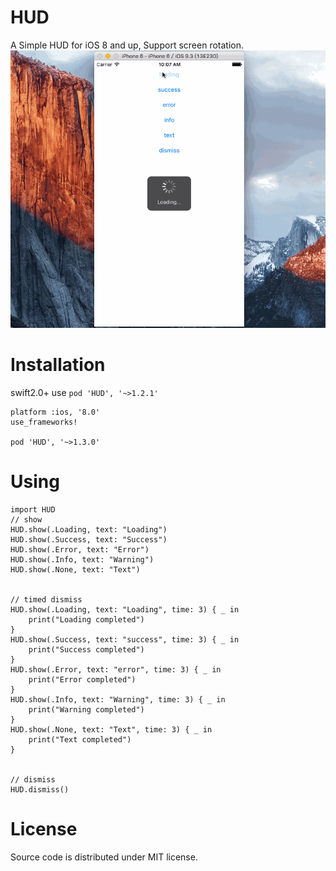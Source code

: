 # HUD
A Simple HUD for iOS 8 and up, Support screen rotation.
![image](https://raw.githubusercontent.com/Chakery/HUD/master/HUDExample/gif.gif)

# Installation


swift2.0+ use `pod 'HUD', '~>1.2.1'`


```
platform :ios, '8.0'
use_frameworks!

pod 'HUD', '~>1.3.0'
```


# Using

```
import HUD
// show
HUD.show(.Loading, text: "Loading")
HUD.show(.Success, text: "Success")
HUD.show(.Error, text: "Error")
HUD.show(.Info, text: "Warning")
HUD.show(.None, text: "Text")


// timed dismiss
HUD.show(.Loading, text: "Loading", time: 3) { _ in
    print("Loading completed")
}
HUD.show(.Success, text: "success", time: 3) { _ in
    print("Success completed")
}
HUD.show(.Error, text: "error", time: 3) { _ in
    print("Error completed")
}
HUD.show(.Info, text: "Warning", time: 3) { _ in
    print("Warning completed")
}
HUD.show(.None, text: "Text", time: 3) { _ in
    print("Text completed")
}


// dismiss
HUD.dismiss()
```

# License
Source code is distributed under MIT license.
